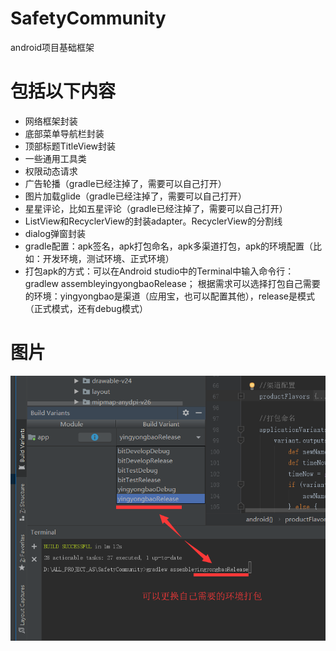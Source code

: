 # SafetyCommunity
android项目基础框架
# 包括以下内容
* 网络框架封装
* 底部菜单导航栏封装
* 顶部标题TitleView封装
* 一些通用工具类
* 权限动态请求
* 广告轮播（gradle已经注掉了，需要可以自己打开）
* 图片加载glide（gradle已经注掉了，需要可以自己打开）
* 星星评论，比如五星评论（gradle已经注掉了，需要可以自己打开）
* ListView和RecyclerView的封装adapter。RecyclerView的分割线
* dialog弹窗封装
* gradle配置：apk签名，apk打包命名，apk多渠道打包，apk的环境配置（比如：开发环境，测试环境、正式环境）
* 打包apk的方式：可以在Android studio中的Terminal中输入命令行：gradlew assembleyingyongbaoRelease；
根据需求可以选择打包自己需要的环境：yingyongbao是渠道（应用宝，也可以配置其他），release是模式（正式模式，还有debug模式）
# 图片
![](https://github.com/kezhangzhao/SafetyCommunity/blob/master/screenshot/001.png)  

 
